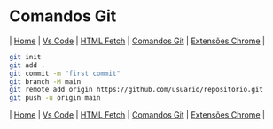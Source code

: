 # Comandos Git

| [Home](./README.md) | [Vs Code](./002_vs-code.md) | [HTML Fetch](./006_html_fetch.md) | [Comandos Git](./004_git.md) | [Extensões Chrome](./003_extensoes_chrome.md) |

```sh
git init
git add .
git commit -m "first commit"
git branch -M main
git remote add origin https://github.com/usuario/repositorio.git
git push -u origin main
```

| [Home](./README.md) | [Vs Code](./002_vs-code.md) | [HTML Fetch](./006_html_fetch.md) | [Comandos Git](./004_git.md) | [Extensões Chrome](./003_extensoes_chrome.md) |
